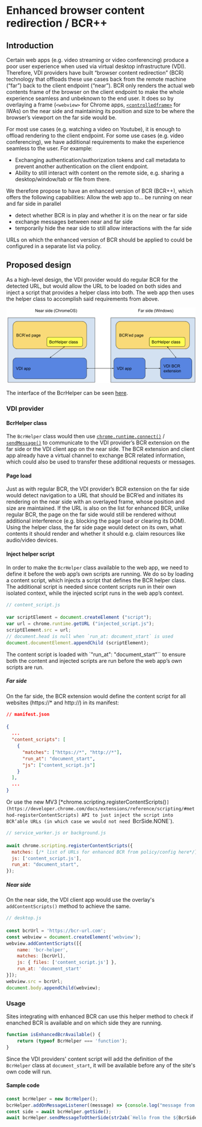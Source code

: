 # Enhanced browser content redirection / BCR++

## Introduction

Certain web apps (e.g. video streaming or video conferencing) produce a poor user experience when used via virtual desktop infrastructure (VDI). Therefore, VDI providers have built “browser content redirection” (BCR) technology that offloads these use cases back from the remote machine (“far”) back to the client endpoint (“near”). BCR only renders the actual web contents frame of the browser on the client endpoint to make the whole experience seamless and unbeknown to the end user. It does so by overlaying a frame (`<webview>` for Chrome apps, [`<controlledframe>`](https://github.com/WICG/controlled-frame) for IWAs) on the near side and maintaining its position and size to be where the browser’s viewport on the far side would be.

For most use cases (e.g. watching a video on Youtube), it is enough to offload rendering to the client endpoint. For some use cases (e.g. video conferencing), we have additional requirements to make the experience seamless to the user. For example:
* Exchanging authentication/authorization tokens and call metadata to prevent another authentication on the client endpoint.
* Ability to still interact with content on the remote side, e.g. sharing a desktop/window/tab or file from there.

We therefore propose to have an enhanced version of BCR (BCR++), which offers the following capabilities: Allow the web app to…
be running on near and far side in parallel
* detect whether BCR is in play and whether it is on the near or far side
* exchange messages between near and far side
* temporarily hide the near side to still allow interactions with the far side

URLs on which the enhanced version of BCR should be applied to could be configured in a separate list via policy.

## Proposed design
As a high-level design, the VDI provider would do regular BCR for the detected URL, but would allow the URL to be loaded on both sides and inject a script that provides a helper class into both. The web app then uses the helper class to accomplish said requirements from above.

![Design](images/design.png)

The interface of the BcrHelper can be seen [here](index.d.ts).

### VDI provider

#### BcrHelper class
The `BcrHelper` class would then use [`chrome.runtime.connect()`](https://developer.chrome.com/docs/extensions/reference/runtime/#method-connect) / [`sendMessage()`](https://developer.chrome.com/docs/extensions/reference/runtime/#method-sendMessage) to communicate to the VDI provider’s BCR extension on the far side or the VDI client app on the near side. The BCR extension and client app already have a virtual channel to exchange BCR related information, which could also be used to transfer these additional requests or messages.

#### Page load
Just as with regular BCR, the VDI provider’s BCR extension on the far side would detect navigation to a URL that should be BCR’ed and initiates its rendering on the near side with an overlayed frame, whose position and size are maintained.
If the URL is also on the list for enhanced BCR, unlike regular BCR, the page on the far side would still be rendered without additional interference (e.g. blocking the page load or clearing its DOM).
Using the helper class, the far side page would detect on its own, what contents it should render and whether it should e.g. claim resources like audio/video devices.

#### Inject helper script
In order to make the `BcrHelper` class available to the web app, we need to define it before the web app’s own scripts are running.
We do so by loading a content script, which injects a script that defines the BCR helper class. The additional script is needed since content scripts run in their own isolated context, while the injected script runs in the web app’s context.


```javascript
// content_script.js

var scriptElement = document.createElement ("script");
var url = chrome.runtime.getURL ("injected_script.js");
scriptElement.src = url;
// document.head is null when `run_at: document_start` is used
document.documentElement.appendChild (scriptElement);
```

The content script is loaded with `"run_at": "document_start"`` to ensure both the content and injected scripts are run before the web app’s own scripts are run.

##### Far side
On the far side, the BCR extension would define the content script for all websites (https://* and http://) in its manifest:

```json
// manifest.json

{
  ...
  "content_scripts": [
    {
      "matches": ["https://*", "http://*"],
      "run_at": "document_start",
      "js": ["content_script.js"]
    }
  ],
  ...
}
```

Or use the new MV3 [*chrome.scripting.registerContentScripts()`](https://developer.chrome.com/docs/extensions/reference/scripting/#method-registerContentScripts) API to just inject the script into BCR’able URLs (in which case we would not need `BcrSide.NONE`).

```javascript
// service_worker.js or background.js

await chrome.scripting.registerContentScripts({
  matches: [/* list of URLs for enhanced BCR from policy/config here*/],
  js: ['content_script.js'],
  run_at: "document_start",
});
```
##### Near side
On the near side, the VDI client app would use the overlay's `addContentScripts()` method to achieve the same.

```javascript
// desktop.js

const bcrUrl = 'https://bcr-url.com';
const webview = document.createElement('webview');
webview.addContentScripts([{
    name: 'bcr-helper',
    matches: [bcrUrl],
    js: { files: ['content_script.js'] },
    run_at: 'document_start'
}]);
webview.src = bcrUrl;
document.body.appendChild(webview);
```

### Usage

Sites integrating with enhanced BCR can use this helper method to check if enanched BCR is available and on which side they are running.

```javascript
function isEnhancedBcrAvailable() {
    return (typeof BcrHelper === 'function');
}
```

Since the VDI providers' content script will add the definition of the `BcrHelper` class at `document_start`, it will be available before any of the site's own code will run.

#### Sample code
```javascript
const bcrHelper = new BcrHelper();
bcrHelper.addOnMessageListener((message) => {console.log("message from other side", ab2str(message));});
const side = await bcrHelper.getSide();
await bcrHelper.sendMessageToOtherSide(str2ab(`Hello from the ${BcrSide[side]} side`));
```
